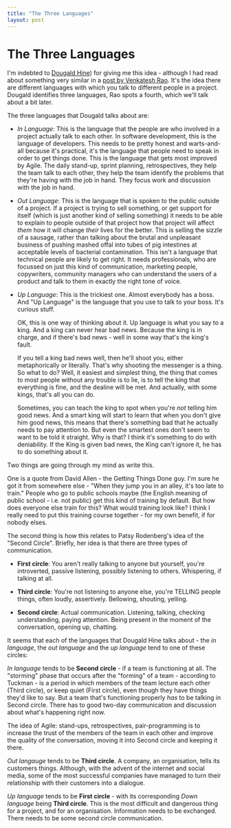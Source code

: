 ```yaml
---
title: "The Three Languages"
layout: post 
---
```


# The Three Languages

I'm indebted to [Dougald Hine](https://medium.com/@dougald/spelling-it-out-ce47d4ea8d9b#.j8y42ufkd)) for giving me this idea - although I had read about something very similar in a [post by Venkatesh Rao](http://www.ribbonfarm.com/2009/11/11/the-gervais-principle-ii-posturetalk-powertalk-babytalk-and-gametalk/).  It's the idea there are different languages with which you talk to different people in a project. Dougald identifies three languages, Rao spots a fourth, which we'll talk about a bit later.

The three languages that Dougald talks about are:

+ *In Language*: This is the language that the people are who involved in a project actually talk to each other. In software development, this is the language of developers. This needs to be pretty honest and warts-and-all because it's practical, it's the language that people need to speak in order to get things done. This is the language that gets most improved by Agile.  The daily stand-up, sprint planning, retrospectives, they help the team talk to each other, they help the team identify the problems that they're having with the job in hand.  They focus work and discussion with the job in hand.

+ *Out Language*: This is the language that is spoken to the public outside of a project. If a project is trying to sell something, or get support for itself (which is just another kind of selling something) it needs to be able to explain to people outside of that project how that project will affect *them* how it will change *their* lives for the better. This is selling the sizzle of a sausage, rather than talking about the brutal and unpleasant business of pushing mashed offal into tubes of pig intestines at acceptable levels of bacterial contamination. This isn't a language that technical people are likely to get right. It needs professionals, who are focussed on just this kind of communication, marketing people, copywriters, community managers who can understand the users of a product and talk to them in exactly the right tone of voice.

+ *Up Language*: This is the trickiest one. Almost everybody has a boss.  And "Up Language" is the language that you use to talk to your boss.  It's curious stuff.  

	OK, this is one way of thinking about it.  Up language is what you say to a king.  And a king can never hear bad news. Because the king is in charge, and if there's bad news - well in some way that's the king's fault.

	If you tell a king bad news well, then he'll shoot you, either metaphorically or literally. That's why shooting the messenger is a thing. So what to do? Well, it easiest and simplest thing, the thing that comes to most people without any trouble is to lie, is to tell the king that everything is fine, and the dealine will be met. And actually, with some kings, that's all you can do.

	Sometimes, you can teach the king to spot when you're *not* telling him good news.  And a smart king will start to learn that when you don't give him good news, this means that there's something bad that he actually needs to pay attention to. But even the smartest ones don't seem to want to be told it straight.  Why is that? I think it's something to do with deniability. If the King is given bad news, the King can't ignore it, he has to do something about it.

Two things are going through my mind as write this. 

One is a quote from David Allen - the Getting Things Done guy.  I'm sure he got it from somewhere else - "When they jump you in an alley, it's too late to train." People who go to public schools maybe (the English meaning of public school - i.e. not public) get this kind of training by default. But how does everyone else train for this? What would training look like? I think I really need to put this training course together - for my own benefit, if for nobody elses.

The second thing is how this relates to Patsy Rodenberg's idea of the "Second Circle".  Briefly, her idea is that there are three types of communication. 

+ **First circle**: You aren't really talking to anyone but yourself, you're introverted, passive listening, possibly listening to others. Whispering, if talking at all.

+ **Third circle**: You're not listening to anyone else, you're TELLING people things, often loudly, assertively. Bellowing, shouting, yelling.

+ **Second circle**: Actual communication. Listening, talking, checking understanding, paying attention.  Being present in the moment of the conversation, opening up, chatting.

It seems that each of the languages that Dougald Hine talks about - the *in language*, the *out language* and the *up language* tend to one of these circles:

*In language* tends to be **Second circle** - if a team is functioning at all. The "storming" phase that occurs after the "forming" of a team - according to Tuckman - is a period in which members of the team lecture each other (Third circle), or keep quiet (First circle), even though they have things they'd like to say. But a team that's functioning properly *has* to be talking in Second circle. There has to good two-day communication and discussion about what's happening right now.

The idea of Agile: stand-ups, retrospectives, pair-programming is to increase the trust of the members of the team in each other and improve the quality of the conversation, moving it into Second circle and keeping it there.

*Out langauge* tends to be **Third circle**. A company, an organisation, tells its customers things. Although, with the advent of the internet and social media, some of the most successful companies have managed to turn their relationship with their customers into a dialogue.

*Up language* tends to be **First circle** - with its corresponding *Down language* being **Third circle**.  This is the most difficult and dangerous thing for a project, and for an organisation. Information needs to be exchanged. There needs to be some second circle communication.
